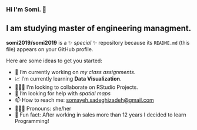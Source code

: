 ### Hi I'm Somi. 👋

## I am studying master of engineering managment.

**somi2019/somi2019** is a ✨ _special_ ✨ repository because its `README.md` (this file) appears on your GitHub profile.

Here are some ideas to get you started:

- 🧩 I’m currently working on *my class assignments*.
- 📈 I’m currently learning **Data Visualization**.
- 👩🏽‍💻 I’m looking to collaborate on RStudio Projects.
- 🤔 I’m looking for help with *spatial maps*
- 📫 How to reach me: somayeh.sadeghizadeh@gmail.com
- 👩🏽‍🏫 Pronouns: she/her
- 👜 Fun fact: After working in sales more than 12 years I decided to learn Programming!

[linkedin]: https://linkedin.com/in/somayeh-sadeghizadeh-59497265/
